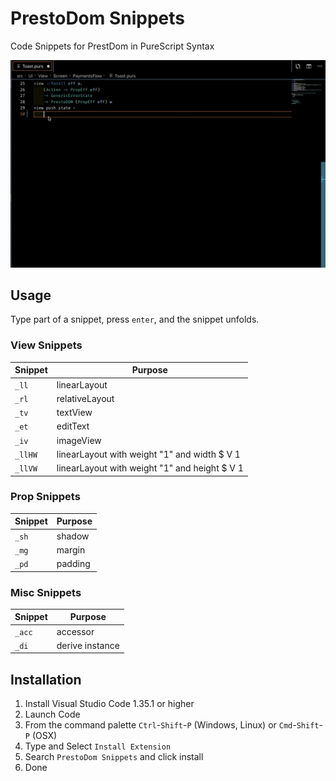 # PrestoDom Snippets

Code Snippets for PrestDom in PureScript Syntax

![Use Extension](assets/PrestoDom-Typing.gif)

## Usage

Type part of a snippet, press `enter`, and the snippet unfolds.

### View Snippets

| Snippet              | Purpose                                            |
| -------------------- | -------------------------------------------------- |
| `_ll`                | linearLayout                                       |
| `_rl`                | relativeLayout                                     |
| `_tv`                | textView                                           |
| `_et`                | editText                                           |
| `_iv`                | imageView                                          |
| `_llHW`              | linearLayout with weight "1" and width $ V 1       |
| `_llVW`              | linearLayout with weight "1" and height $ V 1      |


### Prop Snippets

| Snippet              | Purpose                                            |
| -------------------- | -------------------------------------------------- |
| `_sh`                | shadow                                             |
| `_mg`                | margin                                             |
| `_pd`                | padding                                            |

### Misc Snippets

| Snippet              | Purpose                                            |
| -------------------- | -------------------------------------------------- |
| `_acc`               | accessor                                           |
| `_di`                | derive instance                                    |

## Installation

1. Install Visual Studio Code 1.35.1 or higher
2. Launch Code
3. From the command palette `Ctrl`-`Shift`-`P` (Windows, Linux) or `Cmd`-`Shift`-`P` (OSX)
4. Type and Select `Install Extension`
5. Search `PrestoDom Snippets` and click install
6. Done